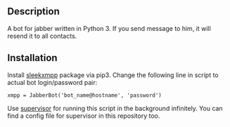## Description
A bot for jabber written in Python 3. If you send message to him, it will resend it to all contacts.

## Installation
Install [sleekxmpp](https://github.com/fritzy/SleekXMPP) package via pip3.
Change the following line in script to actual bot login/password pair:
```
xmpp = JabberBot('bot_name@hostname', 'password')
```
Use [supervisor](http://supervisord.org/) for running this script in the background infinitely. You can find a config file for supervisor in this repository too.
